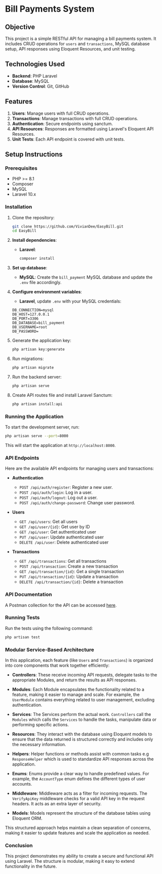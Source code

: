 # Bill Payments System

## Objective

This project is a simple RESTful API for managing a bill payments system. It includes CRUD operations for `users` and `transactions`, MySQL database setup, API responses using Eloquent Resources, and unit testing.

## Technologies Used

- **Backend**: PHP Laravel
- **Database**: MySQL
- **Version Control**: Git, GitHub

## Features

1. **Users**: Manage users with full CRUD operations.
2. **Transactions**: Manage transactions with full CRUD operations.
3. **Authentication**: Secure endpoints using sanctum.
4. **API Resources**: Responses are formatted using Laravel's Eloquent API Resources.
5. **Unit Tests**: Each API endpoint is covered with unit tests.

## Setup Instructions

### Prerequisites

- PHP >= 8.1
- Composer
- MySQL
- Laravel 10.x

### Installation

1. Clone the repository:
   ```bash
   git clone https://github.com/VivianDee/EasyBill.git
   cd EasyBill
   ```

2. **Install dependencies**:
   - **Laravel**:
     ```bash
     composer install
     ```

3. **Set up database**:
   - **MySQL**: Create the `bill_payment` MySQL database and update the `.env` file accordingly.

4. **Configure environment variables**:
    - **Laravel**, update `.env` with your MySQL credentials:
     ```env
     DB_CONNECTION=mysql
     DB_HOST=127.0.0.1
     DB_PORT=3306
     DB_DATABASE=bill_payment
     DB_USERNAME=root
     DB_PASSWORD=
     ```

5. Generate the application key:
   ```bash
   php artisan key:generate
   ```

6. Run migrations:
     ```bash
     php artisan migrate
     ```

7. Run the backend server:
     ```bash
     php artisan serve
     ```

8. Create API routes file and install Laravel Sanctum:
     ```bash
     php artisan install:api
     ```

### Running the Application

To start the development server, run:
```bash
php artisan serve --port=8000
```
This will start the application at `http://localhost:8000`.

### API Endpoints

Here are the available API endpoints for managing users and transactions:

- **Authentication**
  - `POST /api/auth/register`: Register a new user.
  - `POST /api/auth/login`: Log in a user.
  - `POST /api/auth/logout`: Log out a user.
  - `POST /api/auth/change-password`: Change user password.

- **Users**
  - `GET /api/users`: Get all users
  - `GET /api/user/{id}`: Get user by ID 
  - `GET /api/user`: Get authenticated user
  - `PUT /api/user`: Update authenticated user
  - `DELETE /api/user`: Delete authenticated user

- **Transactions**
  - `GET /api/transactions`: Get all transactions
  - `POST /api/transaction`: Create a new transaction
  - `GET /api/transaction/{id}`: Get a single transaction
  - `PUT /api/transaction/{id}`: Update a transaction
  - `DELETE /api/transaction/{id}`: Delete a transaction

### API Documentation

A Postman collection for the API can be accessed [here](https://www.postman.com/bakkaztech/workspace/my-personal-workspace/collection/34974013-afcbc756-1431-45d5-9726-c7237e0acef5?action=share&creator=34974013).

### Running Tests

Run the tests using the following command:
```bash
php artisan test
```
### Modular Service-Based Architecture

In this application, each feature (like `Users` and `Transactions`) is organized into core components that work together efficiently:

- **Controllers**: These receive incoming API requests, delegate tasks to the appropriate Modules, and return the results as API responses.

- **Modules**: Each Module encapsulates the functionality related to a feature, making it easier to manage and scale. For example, the `UserModule` contains everything related to user management, excluding authentication.

- **Services**: The Services perform the actual work. `Controllers` call the `Modules` which calls the `Services` to handle the tasks, manipulate data or performing specific actions.

- **Resources**: They interact with the database using Eloquent models to ensure that the data returned is structured correctly and includes only the necessary information.

- **Helpers**: Helper functions or methods assist with common tasks e.g `ResponseHelper` which is used to standardize API responses across the application.

- **Enums**: Enums provide a clear way to handle predefined values. For example, the `AccountType` enum defines the different types of user accounts.

- **Middleware**: Middleware acts as a filter for incoming requests. The `VerifyApiKey` middleware checks for a valid API key in the request headers. It acts as an extra layer of security.

- **Models**: Models represent the structure of the database tables using Eloquent ORM.

This structured approach helps maintain a clean separation of concerns, making it easier to update features and scale the application as needed.



### Conclusion

This project demonstrates my ability to create a secure and functional API using Laravel. The structure is modular, making it easy to extend functionality in the future.